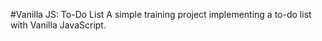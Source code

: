 #Vanilla JS: To-Do List
A simple training project implementing a to-do list with Vanilla JavaScript.
